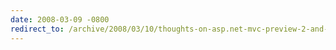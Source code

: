 ```yaml
---
date: 2008-03-09 -0800
redirect_to: /archive/2008/03/10/thoughts-on-asp.net-mvc-preview-2-and-beyond.aspx/
---
```

